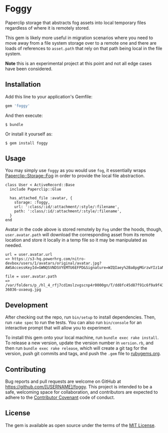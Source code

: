# Foggy

Paperclip storage that abstracts fog assets into local temporary files regardless of where it is remotely stored.

This gem is likely more useful in migration scenarios where you need to move away from a file system storage over to a remote one and there are loads of references to `asset.path` that rely on that path being local in the file system.

**Note** this is an experimental project at this point and not all edge cases have been considered.

## Installation

Add this line to your application's Gemfile:

```ruby
gem 'foggy'
```

And then execute:

    $ bundle

Or install it yourself as:

    $ gem install foggy

## Usage

You may simply use `foggy` as you would use `fog`, it essentially wraps [Paperclip::Storage::Fog]() in order to provide the local file abstraction.

```
class User < ActiveRecord::Base
  include Paperclip::Glue

  has_attached_file :avatar, {
    storage: :foggy,
    url: ':class/:id/:attachment/:style/:filename',
    path: ':class/:id/:attachment/:style/:filename',
  }
end
```

Avatar in the code above is stored remotely by `Fog` under the hoods, though, `user.avatar.path` will download the corresponding asset from its remote location and store it locally in a temp file so it may be manipulated as needed.


```
url = user.avatar.url
=> https://s3-hq.powerhrg.com/nitro-devbox/users/1/avatars/original/avatar.jpg?AWSAccessKeyId=GWNQSVNDSVYEMTU6EFPD&Signature=WZQIaey%2Ba8pgMGrzwYIz1aNGri8%3D&Expires=1480768274

file = user.avatar.path
=> /var/folders/p_/hl_4_rfj7cd1mslzvgscnp4r0000gn/T/dd8fc45d87f91c6f9a9f43a3f355a94a20161209-36036-uvaeug.jpg
```

## Development

After checking out the repo, run `bin/setup` to install dependencies. Then, run `rake spec` to run the tests. You can also run `bin/console` for an interactive prompt that will allow you to experiment.

To install this gem onto your local machine, run `bundle exec rake install`. To release a new version, update the version number in `version.rb`, and then run `bundle exec rake release`, which will create a git tag for the version, push git commits and tags, and push the `.gem` file to [rubygems.org](https://rubygems.org).

## Contributing

Bug reports and pull requests are welcome on GitHub at https://github.com/[USERNAME]/foggy. This project is intended to be a safe, welcoming space for collaboration, and contributors are expected to adhere to the [Contributor Covenant](http://contributor-covenant.org) code of conduct.


## License

The gem is available as open source under the terms of the [MIT License](http://opensource.org/licenses/MIT).
